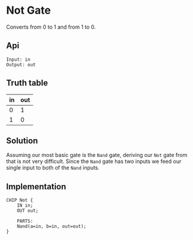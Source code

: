 # Not Gate

Converts from 0 to 1 and from 1 to 0.

## Api

```
Input: in
Output: out
```

## Truth table

| in | out |
|----|-----|
| 0  |  1  |
| 1  |  0  |

## Solution 

Assuming our most basic gate is the `Nand` gate, deriving our `Not` gate from that is not very difficult. Since the `Nand` gate has two inputs we feed our single input to both of the `Nand` inputs.

## Implementation

```hdl
CHIP Not {
    IN in;
    OUT out;

    PARTS:
    Nand(a=in, b=in, out=out);
}
```